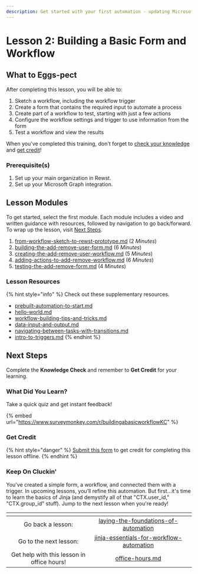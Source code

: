 ```yaml
---
description: Get started with your first automation - updating Microsoft Group membership.
---
```


# Lesson 2: Building a Basic Form and Workflow

## **What to Eggs-pect**

After completing this lesson, you will be able to:

1. Sketch a workflow, including the workflow trigger
2. Create a form that contains the required input to automate a process
3. Create part of a workflow to test, starting with just a few actions
4. Configure the workflow settings and trigger to use information from the form
5. Test a workflow and view the results

When you've completed this training, don't forget to [check your knowledge](./#what-did-you-learn) and [get credit](./#get-credit)!

### **Prerequisite(s)**

1. Set up your main organization in Rewst.
2. Set up your Microsoft Graph integration.

## Lesson Modules

To get started, select the first module. Each module includes a video and written guidance with resources, followed by navigation to go back/forward. To wrap up the lesson, visit [Next Steps](./#next-steps).

1. [from-workflow-sketch-to-rewst-prototype.md](from-workflow-sketch-to-rewst-prototype.md "mention") (2 _Minutes_)
2. [building-the-add-remove-user-form.md](building-the-add-remove-user-form.md "mention") (6 _Minutes_)
3. [creating-the-add-remove-user-workflow.md](creating-the-add-remove-user-workflow.md "mention") (5 _Minutes_)
4. [adding-actions-to-add-remove-workflow.md](adding-actions-to-add-remove-workflow.md "mention") (6 _Minutes_)
5. [testing-the-add-remove-form.md](testing-the-add-remove-form.md "mention") (4 _Minutes_)

### Lesson Resources

{% hint style="info" %}
Check out these supplementary resources.

* [prebuilt-automation-to-start.md](../../getting-started/prebuilt-automation-to-start.md "mention")
* [hello-world.md](../../getting-started/hello-world.md "mention")
* [workflow-building-tips-and-tricks.md](../../getting-started/workflow-building-tips-and-tricks.md "mention")
* [data-input-and-output.md](../../../documentation/workflows/data-input-and-output.md "mention")
* [navigating-between-tasks-with-transitions.md](../../../documentation/workflows/configuring-your-workflow-tasks/navigating-between-tasks-with-transitions.md "mention")
* [intro-to-triggers.md](../../../documentation/triggers/intro-to-triggers.md "mention")
{% endhint %}

## Next Steps

Complete the **Knowledge Check** and remember to **Get Credit** for your learning.&#x20;

### What Did You Learn?

Take a quick quiz and get instant feedback!

{% embed url="https://www.surveymonkey.com/r/buildingabasicworkflowKC" %}

### Get Credit

{% hint style="danger" %}
[Submit this form](https://app.rewst.io/form/38c7d9ca-1606-4a61-872e-884466850287) to get credit for completing this lesson offline.
{% endhint %}

### Keep On Cluckin'

You've created a simple form, a workflow, and connected them with a trigger. In upcoming lessons, you’ll refine this automation. But first...it's time to learn the basics of Jinja (and demystify all of that "CTX.user\_id," "CTX.group\_id" stuff). Jump to the next lesson when you're ready!

<table data-card-size="large" data-column-title-hidden data-view="cards" data-full-width="false"><thead><tr><th align="center"></th><th align="center"></th><th data-hidden data-card-target data-type="content-ref"></th></tr></thead><tbody><tr><td align="center">Go back a lesson:</td><td align="center"><a data-mention href="../laying-the-foundations-of-automation/">laying-the-foundations-of-automation</a></td><td></td></tr><tr><td align="center">Go to the next lesson:</td><td align="center"><a data-mention href="../jinja-essentials-for-workflow-automation/">jinja-essentials-for-workflow-automation</a></td><td></td></tr><tr><td align="center">Get help with this lesson in office hours!</td><td align="center"><a data-mention href="../../office-hours.md">office-hours.md</a></td><td></td></tr></tbody></table>
